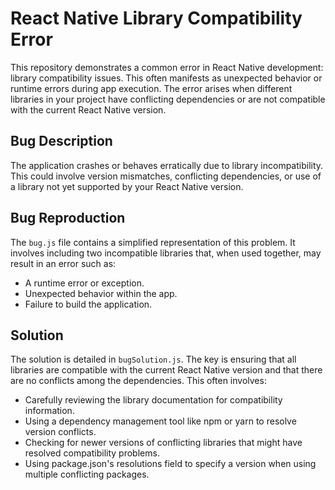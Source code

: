 # React Native Library Compatibility Error

This repository demonstrates a common error in React Native development: library compatibility issues.  This often manifests as unexpected behavior or runtime errors during app execution. The error arises when different libraries in your project have conflicting dependencies or are not compatible with the current React Native version. 

## Bug Description
The application crashes or behaves erratically due to library incompatibility.  This could involve version mismatches, conflicting dependencies, or use of a library not yet supported by your React Native version.

## Bug Reproduction
The `bug.js` file contains a simplified representation of this problem. It involves including two incompatible libraries that, when used together, may result in an error such as:

* A runtime error or exception.
* Unexpected behavior within the app.
* Failure to build the application.

## Solution
The solution is detailed in `bugSolution.js`.  The key is ensuring that all libraries are compatible with the current React Native version and that there are no conflicts among the dependencies.  This often involves:

* Carefully reviewing the library documentation for compatibility information.
* Using a dependency management tool like npm or yarn to resolve version conflicts.
* Checking for newer versions of conflicting libraries that might have resolved compatibility problems.
* Using package.json's resolutions field to specify a version when using multiple conflicting packages.
